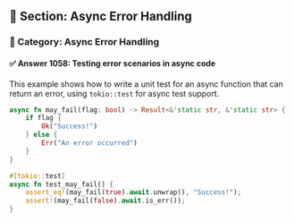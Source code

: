 ## 📘 Section: Async Error Handling
### 🔹 Category: Async Error Handling
#### ✅ Answer 1058: Testing error scenarios in async code

This example shows how to write a unit test for an async function that can return an error, using `tokio::test` for async test support.

```rust
async fn may_fail(flag: bool) -> Result<&'static str, &'static str> {
    if flag {
        Ok("Success!")
    } else {
        Err("An error occurred")
    }
}

#[tokio::test]
async fn test_may_fail() {
    assert_eq!(may_fail(true).await.unwrap(), "Success!");
    assert!(may_fail(false).await.is_err());
}
```
